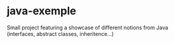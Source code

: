 # java-exemple
Small project featuring a showcase of different notions from Java (interfaces, abstract classes, inheritence...)
